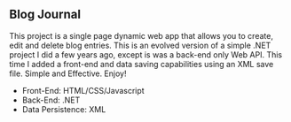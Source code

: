 ## Blog Journal
This project is a single page dynamic web app that allows you to create, edit and delete blog entries.
This is an evolved version of a simple .NET project I did a few years ago, except is was a back-end only Web API. This time I added a front-end and data saving capabilities using an XML save file.
Simple and Effective. Enjoy!

- Front-End: HTML/CSS/Javascript
- Back-End: .NET
- Data Persistence: XML

